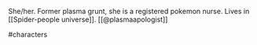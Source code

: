 She/her. Former plasma grunt, she is a registered pokemon nurse. Lives in [[Spider-people universe]]. [[@plasmaapologist]]

#characters 